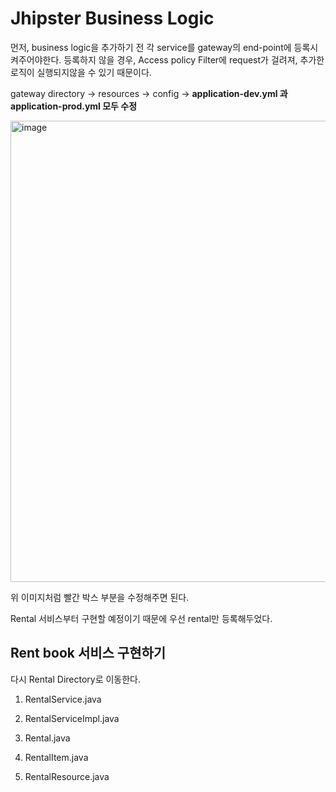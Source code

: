 # Jhipster Business Logic 

먼저, business logic을 추가하기 전 각 service를 gateway의 end-point에 등록시켜주어야한다.
등록하지 않을 경우, Access policy Filter에 request가 걸려져, 추가한 로직이 실행되지않을 수 있기 때문이다.

gateway directory -> resources -> config -> **application-dev.yml 과 application-prod.yml 모두 수정**

<img width="738" alt="image" src="https://user-images.githubusercontent.com/18453570/82303226-a2778300-99f5-11ea-972d-3c122d1ae752.png">

위 이미지처럼 빨간 박스 부분을 수정해주면 된다.

Rental 서비스부터 구현할 예정이기 때문에 우선 rental만 등록해두었다.

## Rent book 서비스 구현하기

다시 Rental Directory로 이동한다.

1. RentalService.java

2. RentalServiceImpl.java

3. Rental.java

4. RentalItem.java

5. RentalResource.java
